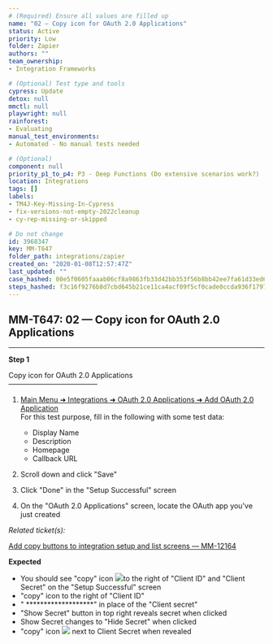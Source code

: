 ```yaml
---
# (Required) Ensure all values are filled up
name: "02 — Copy icon for OAuth 2.0 Applications"
status: Active
priority: Low
folder: Zapier
authors: ""
team_ownership: 
- Integration Frameworks

# (Optional) Test type and tools
cypress: Update
detox: null
mmctl: null
playwright: null
rainforest: 
- Evaluating
manual_test_environments: 
- Automated - No manual tests needed

# (Optional)
component: null
priority_p1_to_p4: P3 - Deep Functions (Do extensive scenarios work?)
location: Integrations
tags: []
labels: 
- TM4J-Key-Missing-In-Cypress
- fix-versions-not-empty-2022cleanup
- cy-rep-missing-or-skipped

# Do not change
id: 3968347
key: MM-T647
folder_path: integrations/zapier
created_on: "2020-01-08T12:57:47Z"
last_updated: ""
case_hashed: 00e5f0605faaab06cf8a9863fb33d42bb353f56b8bb42ee7fa61d33ed62ed0118eea986a3a975965d0ef7bdf7f864293
steps_hashed: f3c16f9276b8d7cbd645b21ce11ca4acf09f5cf0cade0ccda936f17974a0cf2afc077ba74d027335a745d7952362b2d4
---
```


## MM-T647: 02 — Copy icon for OAuth 2.0 Applications

---

**Step 1**

Copy icon for OAuth 2.0 Applications\
–––––––––––––––––––––––––

1. [Main Menu ➜ Integrations ➜ OAuth 2.0 Applications ➜ Add OAuth 2.0 Application](https://postgres.test.mattermost.com/webhooks/integrations/oauth2-apps/add)\
   For this test purpose, fill in the following with some test data:

   - Display Name
   - Description
   - Homepage
   - Callback URL

2. Scroll down and click "Save"

3. Click "Done" in the "Setup Successful" screen

4. On the "OAuth 2.0 Applications" screen, locate the OAuth app you've just created

_Related ticket(s):_

[Add copy buttons to integration setup and list screens — MM-12164](https://mattermost.atlassian.net/browse/MM-12164)

**Expected**

- You should see "copy" icon ![](https://smartbear-tm4j-prod-us-west-2-attachment-rich-text.s3.us-west-2.amazonaws.com/embedded-f3277290f945470c4add5d21ef3dc7ca7b74388fc7152bfb6b99ae58c66a95a8-1578653468807-1578653468807.png)to the right of "Client ID" and "Client Secret" on the "Setup Successful" screen
- "copy" icon to the right of "Client ID"
- " \*\*\*\*\*\*\*\*\*\*\*\*\*\*\*\*\*\*\*" in place of the "Client secret"
- "Show Secret" button in top right reveals secret when clicked
- Show Secret changes to "Hide Secret" when clicked
- "copy" icon ![](https://smartbear-tm4j-prod-us-west-2-attachment-rich-text.s3.us-west-2.amazonaws.com/embedded-f3277290f945470c4add5d21ef3dc7ca7b74388fc7152bfb6b99ae58c66a95a8-1578653537307-1578653537307.png) next to Client Secret when revealed
